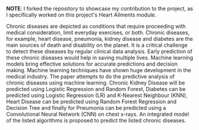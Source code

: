 **NOTE**: I forked the repository to showcase my contribution to the project, as I specifically worked on this project's Heart Ailments module.

Chronic diseases are depicted as conditions that require proceeding with medical consideration, limit everyday exercises, or both. Chronic diseases, for example, heart disease, pneumonia, kidney disease and diabetes are the main sources of death and disability on the planet. It is a critical challenge to detect these diseases by regular clinical data analysis. Early prediction of these chronic diseases would help in saving multiple lives. Machine learning models bring effective solutions for accurate predictions and decision making. Machine learning techniques have shown huge development in the medical industry. The paper attempts to do the predictive analysis of chronic diseases using machine learning. Chronic Kidney Disease will be predicted using Logistic Regression and Random Forest, Diabetes can be predicted using Logistic Regression (LR) and K-Nearest Neighbour (KNN), Heart Disease can be predicted using Random Forest Regression and Decision Tree and finally for Pneumonia can be predicted using a Convolutional Neural Network (CNN) on chest x-rays. An integrated model of the listed algorithms is proposed to predict the listed chronic diseases.
